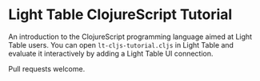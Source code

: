 # Light Table ClojureScript Tutorial

An introduction to the ClojureScript programming language aimed at Light Table
users. You can open `lt-cljs-tutorial.cljs` in Light Table and evaluate it
interactively by adding a Light Table UI connection.

Pull requests welcome.
